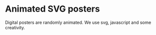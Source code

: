 # Animated SVG posters
Digital posters are randomly animated. We use svg, javascript and some creativity.
